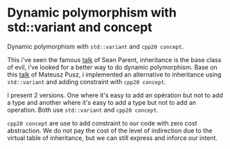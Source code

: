# Dynamic polymorphism with std::variant and concept

Dynamic polymorphism with `std::variant` and `cpp20 concept`. 

This i've seen the famous [talk](https://www.youtube.com/watch?v=bIhUE5uUFOA) of Sean Parent, inheritance is the base class of evil, i've looked for a better way to do dynamic polymorphism. Base on this [talk](https://www.youtube.com/watch?v=gKbORJtnVu8) of Mateusz Pusz, i implemented an alternative to inheritance using `std::variant` and adding constraint with `cpp20 concept`.

I present 2 versions. One where it's easy to add an opération but not to add a type and another where it's easy to add a type but not to add an operation. Both use `std::variant` and `cpp20 concept`.

`cpp20 concept` are use to add constraint to our code with zero cost abstraction. We do not pay the cost of the level of indirection due to the virtual table of inheritance, but we can still express and inforce our intent.
